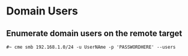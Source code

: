 # Domain Users

## Enumerate domain users on the remote target

```
#~ cme smb 192.168.1.0/24 -u UserNAme -p 'PASSWORDHERE' --users
```
